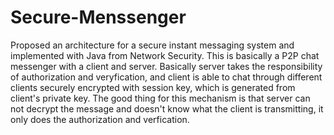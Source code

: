 Secure-Menssenger
=================

Proposed an architecture for a secure instant messaging system and implemented with Java from Network Security.
This is basically a P2P chat messenger with a client and server.
Basically server takes the responsibility of authorization and veryfication, and client is able to chat through different clients securely encrypted with session key, which is generated from client's private key. The good thing for this mechanism is that server can not decrypt the message and doesn't know what the client is transmitting, it only does the authorization and verfication.

